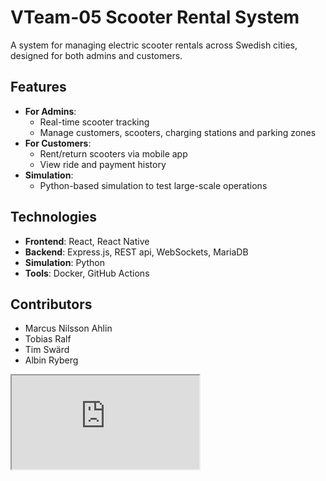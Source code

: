 # VTeam-05 Scooter Rental System

A system for managing electric scooter rentals across Swedish cities, designed for both admins and customers.

## Features
- **For Admins**:
  - Real-time scooter tracking
  - Manage customers, scooters, charging stations and parking zones
- **For Customers**:
  - Rent/return scooters via mobile app
  - View ride and payment history
- **Simulation**:
  - Python-based simulation to test large-scale operations

## Technologies
- **Frontend**: React, React Native
- **Backend**: Express.js, REST api, WebSockets, MariaDB
- **Simulation**: Python
- **Tools**: Docker, GitHub Actions

## Contributors
- Marcus Nilsson Ahlin
- Tobias Ralf
- Tim Swärd
- Albin Ryberg

<iframe src="https://docs.google.com/spreadsheets/d/e/2PACX-1vRlGTuAoIHx3jIDCrChokxqpFRvFJrLsbMqwO3ub-vSKPpKAn8tkuMH-kI8JGwn88bw5Nv5XKZSIEYI/pubhtml?widget=true&amp;headers=false"></iframe>

